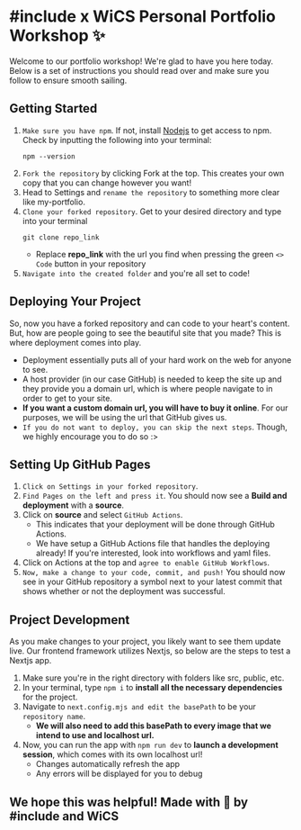 # #include x WiCS Personal Portfolio Workshop ✨

Welcome to our portfolio workshop! We're glad to have you here today. Below is a set of instructions you should read over and make sure you follow to ensure smooth sailing.

## Getting Started

1. `Make sure you have npm`. If not, install [Nodejs](https://nodejs.org/en/download/) to get access to npm. Check by inputting the following into your terminal:
   ```
   npm --version
   ```
2. `Fork the repository` by clicking Fork at the top. This creates your own copy that you can change however you want!
3. Head to Settings and `rename the repository` to something more clear like my-portfolio.
4. `Clone your forked repository`. Get to your desired directory and type into your terminal
   ```
   git clone repo_link
   ```
   - Replace **repo_link** with the url you find when pressing the green `<> Code` button in your repository
5. `Navigate into the created folder` and you're all set to code!

## Deploying Your Project

So, now you have a forked repository and can code to your heart's content. But, how are people going to see the beautiful site that you made? This is where deployment comes into play.

- Deployment essentially puts all of your hard work on the web for anyone to see.
- A host provider (in our case GitHub) is needed to keep the site up and they provide you a domain url, which is where people navigate to in order to get to your site.
- **If you want a custom domain url, you will have to buy it online**. For our purposes, we will be using the url that GitHub gives us.
- `If you do not want to deploy, you can skip the next steps`. Though, we highly encourage you to do so :>

## Setting Up GitHub Pages

1. `Click on Settings in your forked repository`.
2. `Find Pages on the left and press it`. You should now see a **Build and deployment** with a **source**.
3. Click on **source** and select `GitHub Actions`.
   - This indicates that your deployment will be done through GitHub Actions.
   - We have setup a GitHub Actions file that handles the deploying already! If you're interested, look into workflows and yaml files.
4. Click on Actions at the top and `agree to enable GitHub Workflows`.
5. `Now, make a change to your code, commit, and push!` You should now see in your GitHub repository a symbol next to your latest commit that shows whether or not the deployment was successful.

## Project Development

As you make changes to your project, you likely want to see them update live. Our frontend framework utilizes Nextjs, so below are the steps to test a Nextjs app.

1. Make sure you're in the right directory with folders like src, public, etc.
2. In your terminal, type `npm i` to **install all the necessary dependencies** for the project.
3. Navigate to ```next.config.mjs and edit the basePath``` to be your ```repository name```.
   - **We will also need to add this basePath to every image that we intend to use and localhost url.**
4. Now, you can run the app with `npm run dev` to **launch a development session**, which comes with its own localhost url!
   - Changes automatically refresh the app
   - Any errors will be displayed for you to debug

## We hope this was helpful! Made with 💜 by #include and WiCS
